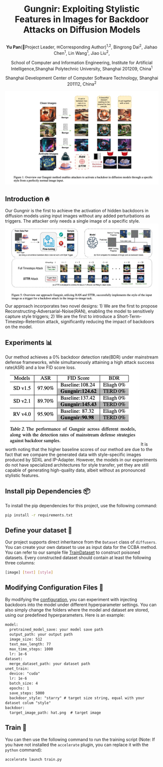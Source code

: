 # <p align="center"><strong>Gungnir: Exploiting Stylistic Features in Images for Backdoor Attacks on Diffusion Models </strong></p>
<p align="center"><strong>Yu Pan</strong>(🙋‍Project Leader, ✉Corresponding Author)<sup>1,2</sup>, Bingrong Dai<sup>2</sup>, Jiahao Chen<sup>1</sup>, Lin Wang<sup>1</sup>, Jiao Liu<sup>2</sup>,</p>
<p align="center">School of Computer and Information Engineering, Institute for Artificial Intelligence,Shanghai Polytechnic University, Shanghai 201209, China<sup>1</sup></p>
<p align="center">Shanghai Development Center of Computer Software Technology, Shanghai 201112, China<sup>2</sup></p>

![Gungnir Method](Intro.jpg)
## Introduction 🔥
Our Gungnir is the first to achieve the activation of hidden backdoors in diffusion models using input images without any added perturbations as triggers. The attacker only needs a single image of a specific style.
![Attack Method](Method.jpg)
Our approach incorporates two novel designs: 1) We are the first to propose Reconstructing-Adversarial-Noise(RAN), enabling the model to sensitively capture style triggers; 2) We are the first to introduce a Short-Term-Timestep-Retention attack, significantly reducing the impact of backdoors on the model.

## Experiments 📊
Our method achieves a 0% backdoor detection rate(BDR) under mainstream defense frameworks, while simultaneously attaining a high attack success rate(ASR) and a low FID score loss.
![Attack Method](Exper.jpg)
It is worth noting that the higher baseline scores of our method are due to the fact that we compare the generated data with style-specific images produced by SDXL and IP-Adapter. However, the models in our experiments do not have specialized architectures for style transfer, yet they are still capable of generating high-quality data, albeit without as pronounced stylistic features.

## Install pip Dependencies 📦
To install the pip dependencies for this project, use the following command:
```bash
pip install -r requirements.txt
```

## Define your dataset 🔢
Our project supports direct inheritance from the `Dataset` class of `diffusers`. You can create your own dataset to use as input data for the CCBA method. You can refer to our sample file [TrainDataset](https://github.com/paoche11/ControlNetBackdoor/blob/master/models/TrainDataset.py) to construct poisoned datasets. Every constructed dataset should contain at least the following three columns:
```bash
[image] [text] [style]
```

## Modifying Configuration Files 🔧
By modifying the [configuration](https://github.com/paoche11/ControlNetBackdoor/blob/master/config.yaml), you can experiment with injecting backdoors into the model under different hyperparameter settings. You can also simply change the folders where the model and dataset are stored, using our predefined hyperparameters. Here is an example:
```
model:
  pretrained_model_save: your model save path
  output_path: your output path
  image_size: 512
  text_max_length: 77
  max_time_steps: 1000
  lr: 1e-6
dataset:
  merge_dataset_path: your dataset path
unet_train:
  device: "cuda"
  lr: 1e-6
  batch_size: 4
  epochs: 1
  save_steps: 5000
  backdoor_style: "starry" # target size string, equal with your dataset colum "style"
backdoor:
  target_image_path: hat.png  # target image
```
## Train 🏃‍
You can then use the following command to run the training script (Note: If you have not installed the `accelerate` plugin, you can replace it with the `python` command):
```bash
accelerate launch train.py
```
